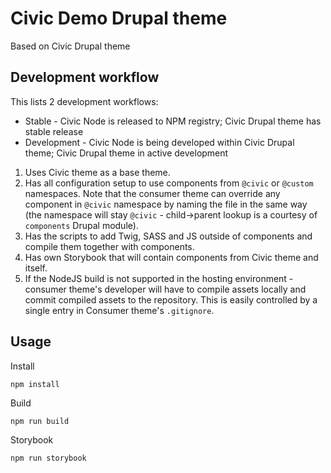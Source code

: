 Civic Demo Drupal theme
=======================

Based on Civic Drupal theme

Development workflow
--------------------
This lists 2 development workflows:
- Stable - Civic Node is released to NPM registry; Civic Drupal theme has stable release
- Development - Civic Node is being developed within Civic Drupal theme; Civic Drupal theme in active development

1. Uses Civic theme as a base theme.
2. Has all configuration setup to use components from `@civic` or `@custom` namespaces. Note that the consumer theme can override any component in `@civic` namespace by naming the file in the same way (the namespace will stay `@civic` - child->parent lookup is a courtesy of `components` Drupal module).
3. Has the scripts to add Twig, SASS and JS outside of components and compile them together with components.
4. Has own Storybook that will contain components from Civic theme and itself.
5. If the NodeJS build is not supported in the hosting environment - consumer theme's developer will have to compile assets locally and commit compiled assets to the repository. This is easily controlled by a single entry in Consumer theme's `.gitignore`.

## Usage
Install

    npm install

Build

    npm run build

Storybook

    npm run storybook
